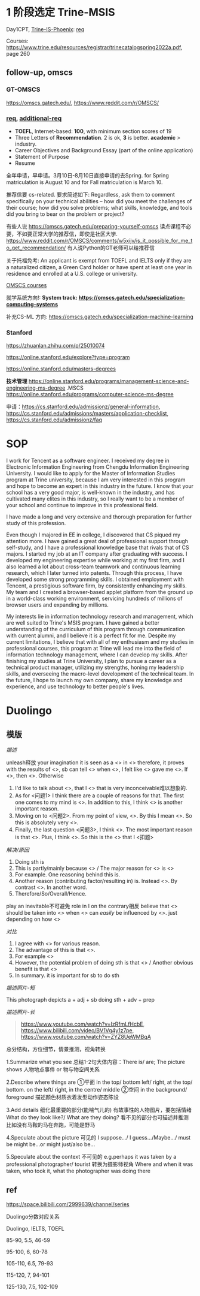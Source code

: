 # 1 阶段选定 Trine-MSIS

Day1CPT, [Trine-IS-Phoenix](https://www.trine.edu/international/graduate/international-degrees/master-information-studies.aspx): [req](https://www.trine.edu/international/graduate/international-apply.aspx)


Courses: https://www.trine.edu/resources/registrar/trinecatalogspring2022a.pdf, page 260

## follow-up, omscs

### GT-OMSCS

https://omscs.gatech.edu/, https://www.reddit.com/r/OMSCS/

### [req](https://omscs.gatech.edu/program-info/application-deadlines-process-requirements), [additional-req](https://omscs.gatech.edu/additional-app-guidelines)

- **TOEFL**, Internet-based: **100**, with minimum section scores of 19
- Three Letters of **Recommendation**. 2 is ok, **3** is better. **academic**  > industry.
- Career Objectives and Background Essay (part of the online application)
- Statement of Purpose
- Resume

全年申请，早申请。3月10日-8月10日直接申请的去Spring. for Spring matriculation is August 10 and for Fall matriculation is March 10.

推荐信要 cs-related. 要求简述如下: Regardless, ask them to comment specifically on your technical abilities – how did you meet the challenges of their course; how did you solve problems; what skills, knowledge, and tools did you bring to bear on the problem or project?

有些人说 https://omscs.gatech.edu/preparing-yourself-omscs 读点课程不必要，不如要正常大学的推荐信，即使是社区大学. https://www.reddit.com/r/OMSCS/comments/w5xijv/is_it_possible_for_me_to_get_recommendation/
有人说Python的GT老师可以给推荐信

关于托福免考: An applicant is exempt from TOEFL and IELTS only if they are a naturalized citizen, a Green Card holder or have spent at least one year in residence and enrolled at a U.S. college or university.

[OMSCS courses](https://omscs.gatech.edu/current-courses)

就学系统方向!: **System track: https://omscs.gatech.edu/specialization-computing-systems**

补充CS-ML 方向: https://omscs.gatech.edu/specialization-machine-learning

### Stanford

https://zhuanlan.zhihu.com/p/25010074

https://online.stanford.edu/explore?type=program

https://online.stanford.edu/masters-degrees

**技术管理** https://online.stanford.edu/programs/management-science-and-engineering-ms-degree .MSCS https://online.stanford.edu/programs/computer-science-ms-degree

申请：https://cs.stanford.edu/admissionz/general-information, https://cs.stanford.edu/admissions/masters/application-checklist, https://cs.stanford.edu/admissionz/faq

# SOP

I work for Tencent as a software engineer. I received my degree in Electronic Information Engineering from Chengdu Information Engineering University. I would like to apply for the Master of Information Studies program at Trine university, because I am very interested in this program and hope to become an expert in this industry in the future. I know that your school has a very good major, is well-known in the industry, and has cultivated many elites in this industry, so I really want to be a member of your school and continue to improve in this professional field.

I have made a long and very extensive and thorough preparation for further study of this profession.

Even though I majored in EE in college, I discovered that CS piqued my attention more. I have gained a great deal of professional support through self-study, and I have a professional knowledge base that rivals that of CS majors. I started my job at an IT company after graduating with success. I developed my engineering expertise while working at my first firm, and I also learned a lot about cross-team teamwork and continuous learning research, which I later turned into patents. Through this process, I have developed some strong programming skills. I obtained employment with Tencent, a prestigious software firm, by consistently enhancing my skills. My team and I created a browser-based applet platform from the ground up in a world-class working environment, servicing hundreds of millions of browser users and expanding by millions.

My interests lie in information technology research and management, which are well suited to Trine's MSIS program. I have gained a better understanding of the curriculum of this program through communication with current alumni, and I believe it is a perfect fit for me. Despite my current limitations, I believe that with all of my enthusiasm and my studies in professional courses, this program at Trine will lead me into the field of information technology management, where I can develop my skills.
After finishing my studies at Trine University, I plan to pursue a career as a technical product manager, utilizing my strengths, honing my leadership skills, and overseeing the macro-level development of the technical team. In the future, I hope to launch my own company, share my knowledge and experience, and use technology to better people's lives.


# Duolingo

## 模版

*描述*

unleash释放 your imagination
it is seen as a <> in <>
therefore, it proves
with the results of <>, sb can tell <>
when <>, I felt like <> gave me <>.
If <>, then <>. Otherwise

1. I'd like to talk about <>, that I <> that is very inconceivable难以想象的.
2. As for <问题1> I think there are a couple of reasons for that. The first one comes to my mind is <>. In addition to this, I think <> is another important reason.
3. Moving on to <问题2>. From my point of view, <>. By this I mean <>. So this is absolutely very <>.
4. Finally, the last question <问题3>, I think <>. The most important reason is that <>. Plus, I think <>. So this is the <> that I <扣题>

*解决/原因*

1. Doing sth is
2. This is partly/mainly because <> /  The major reason for <> is <>
3. For example. One reasoning behind this is.
4. Another reason (contributing factor/resulting in) is. Instead <>. By contrast <>. In another word.
5. Therefore/So/Overall/Hence.

play an inevitable不可避免 role in
I on the contrary相反 believe that
<> should be taken into <> when <>
can *easily* be influenced by <>. just depending on how <>

*对比*

1. I agree with <> for various reason.
2. The advantage of this is that <>.
3. For example <>
4. However, the potential problem of doing sth is that <> / Another obvious benefit is that <>
5. In summary. it is important for sb to do sth

*描述照片-短*

This photograph depicts a + adj + sb doing sth + adv + prep

*描述照片-长*

> https://www.youtube.com/watch?v=IzRfmLfHcbE, https://www.bilibili.com/video/BV1Vg4y1z7pe, https://www.youtube.com/watch?v=ZYZ8UeWMBqA

总分结构，方位细节，情景推测，视角转换

1.Summarize what you see
总结1-2句大体内容：There is/ are; The picture shows
人物地点事件 or 物与物空间关系

2.Describe where things are
①平面
in the top/ bottom left/ right, at the top/ bottom. on the left/ right, in the centre/ middle
②空间
in the background/ foreground
描述颜色材质衣着发型动作姿态陈设

3.Add details
细化最重要的部分(能喘气儿的)
有故事性的人物图片，要包括情绪
What do they look like?/ What are they doing?
看不见的部分也可描述并推测
比如没有马鞍的马在奔跑，可能是野马

4.Speculate about the picture 可见的
I suppose…/ I guess…/Maybe…/ must be
might be...or might just/also be...

5.Speculate about the context 不可见的
e.g.perhaps it was taken by a professional photographer/ tourist
转换为摄影师视角
Where and when it was taken, who took it, 
what the photographer was doing there

## ref

https://space.bilibili.com/2999639/channel/series

Duolingo分数对应关系

Duolingo, IELTS, TOEFL

85-90, 5.5, 46-59

95-100, 6, 60-78

105-110, 6.5, 79-93

115-120, 7, 94-101

125-130, 7.5, 102-109